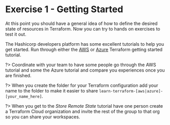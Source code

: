 # Exercise 1 - Getting Started

At this point you should have a general idea of how to define the desired state of resources in Terraform. Now you can try to hands on exercises to test it out.

The Hashicorp developers platform has some excellent tutorials to help you get started. Run through either the [AWS](https://developer.hashicorp.com/terraform/tutorials/aws-get-started) or [Azure](https://developer.hashicorp.com/terraform/tutorials/azure-get-started) Terraform getting started tutorial.

?> Coordinate with your team to have some people go through the AWS tutorial and some the Azure tutorial and compare you experiences once you are finished. 

?> When you create the folder for your Terraform configuration add your name to the folder to make it easier to share `learn-terraform-[aws|azure]-[your_name_here]`.

?> When you get to the *Store Remote State* tutorial have one person create a Terraform Cloud organization and invite the rest of the group to that org so you can share your workspaces.
